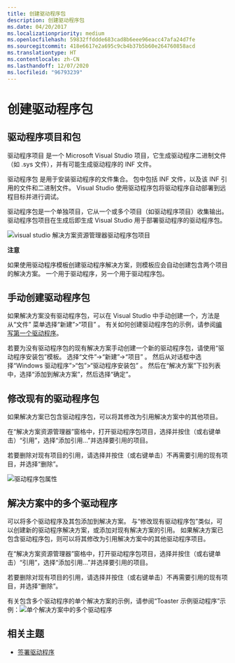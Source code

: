 ```yaml
---
title: 创建驱动程序包
description: 创建驱动程序包
ms.date: 04/20/2017
ms.localizationpriority: medium
ms.openlocfilehash: 59832ffddde683cad8b6eee96eacc47afa24d7fe
ms.sourcegitcommit: 418e6617e2a695c9cb4b37b5b60e264760858acd
ms.translationtype: HT
ms.contentlocale: zh-CN
ms.lasthandoff: 12/07/2020
ms.locfileid: "96793239"
---
```

# <a name="creating-a-driver-package"></a>创建驱动程序包

## <a name="span-iddriver_projects_and_packagesspanspan-iddriver_projects_and_packagesspanspan-iddriver_projects_and_packagesspandriver-projects-and-packages"></a><span id="Driver_projects_and_packages"></span><span id="driver_projects_and_packages"></span><span id="DRIVER_PROJECTS_AND_PACKAGES"></span>驱动程序项目和包


驱动程序项目  是一个 Microsoft Visual Studio 项目，它生成驱动程序二进制文件（如 .sys 文件），并有可能生成驱动程序的 INF 文件。

驱动程序包  是用于安装驱动程序的文件集合。 包中包括 INF 文件，以及该 INF 引用的文件和二进制文件。 Visual Studio 使用驱动程序包将驱动程序自动部署到远程目标并进行调试。

驱动程序包是一个单独项目，它从一个或多个项目（如驱动程序项目）收集输出。 驱动程序包项目在生成后即生成 Visual Studio 用于部署驱动程序的驱动程序包。

![visual studio 解决方案资源管理器驱动程序包项目](images/VsSlnExplorer.png)

**注意**  

 

如果使用驱动程序模板创建驱动程序解决方案，则模板应会自动创建包含两个项目的解决方案。 一个用于驱动程序，另一个用于驱动程序包。
## <a name="span-idmanually_creating_a_driver_packagespanspan-idmanually_creating_a_driver_packagespanspan-idmanually_creating_a_driver_packagespanmanually-creating-a-driver-package"></a><span id="Manually_creating_a_driver_package"></span><span id="manually_creating_a_driver_package"></span><span id="MANUALLY_CREATING_A_DRIVER_PACKAGE"></span>手动创建驱动程序包


如果解决方案没有驱动程序包，可以在 Visual Studio 中手动创建一个，方法是从“文件”  菜单选择“新建”&gt;“项目”  。 有关如何创建驱动程序包的示例，请参阅[编写第一个驱动程序](../gettingstarted/writing-your-first-driver.md)。

若要为没有驱动程序包的现有解决方案手动创建一个新的驱动程序包，请使用“驱动程序安装包”模板。 选择“文件”->“新建”->“项目”  。 然后从对话框中选择“Windows 驱动程序”&gt;“包”&gt;“驱动程序安装包”  。 然后在“解决方案”下拉列表中，选择“添加到解决方案”，然后选择“确定”。

## <a name="span-idmodifying_an_existing_driver_packagespanspan-idmodifying_an_existing_driver_packagespanspan-idmodifying_an_existing_driver_packagespanmodifying-an-existing-driver-package"></a><span id="Modifying_an_existing_driver_package"></span><span id="modifying_an_existing_driver_package"></span><span id="MODIFYING_AN_EXISTING_DRIVER_PACKAGE"></span>修改现有的驱动程序包


如果解决方案已包含驱动程序包，可以将其修改为引用解决方案中的其他项目。

在“解决方案资源管理器”窗格中，打开驱动程序包项目，选择并按住（或右键单击）“引用”，选择“添加引用…”并选择要引用的项目。

若要删除对现有项目的引用，请选择并按住（或右键单击）不再需要引用的现有项目，并选择“删除”。

![驱动程序包属性](images/VsDrvrPkgProps.png)

## <a name="span-idmultiple_drivers_in_a_solutionspanspan-idmultiple_drivers_in_a_solutionspanspan-idmultiple_drivers_in_a_solutionspanmultiple-drivers-in-a-solution"></a><span id="Multiple_drivers_in_a_solution"></span><span id="multiple_drivers_in_a_solution"></span><span id="MULTIPLE_DRIVERS_IN_A_SOLUTION"></span>解决方案中的多个驱动程序


可以将多个驱动程序及其包添加到解决方案。 与“修改现有驱动程序包”类似，可以创建新的驱动程序解决方案，或添加对现有解决方案的引用。 如果解决方案已包含驱动程序包，则可以将其修改为引用解决方案中的其他驱动程序项目。

在“解决方案资源管理器”窗格中，打开驱动程序包项目，选择并按住（或右键单击）“引用”，选择“添加引用…”并选择要引用的项目。

若要删除对现有项目的引用，请选择并按住（或右键单击）不再需要引用的现有项目，并选择“删除”。

有关包含多个驱动程序的单个解决方案的示例，请参阅“Toaster 示例驱动程序”示例：![单个解决方案中的多个驱动程序](images/MultipleDriversSingleSolution.png)

## <a name="span-idrelated_topicsspanrelated-topics"></a><span id="related_topics"></span>相关主题


* [签署驱动程序](signing-a-driver.md)
 

